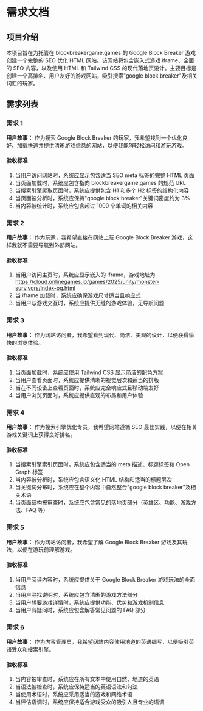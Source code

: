 # 需求文档

## 项目介绍

本项目旨在为托管在 blockbreakergame.games 的 Google Block Breaker 游戏创建一个完整的 SEO 优化 HTML 网站。该网站将包含嵌入式游戏 iframe、全面的 SEO 内容，以及使用 HTML 和 Tailwind CSS 的现代落地页设计。主要目标是创建一个高排名、用户友好的游戏网站，吸引搜索"google block breaker"及相关词汇的玩家。

## 需求列表

### 需求 1

**用户故事：** 作为搜索 Google Block Breaker 的玩家，我希望找到一个优化良好、加载快速并提供清晰游戏信息的网站，以便我能够轻松访问和游玩游戏。

#### 验收标准

1. 当用户访问网站时，系统应显示包含适当 SEO meta 标签的完整 HTML 页面
2. 当页面加载时，系统应包含指向 blockbreakergame.games 的规范 URL
3. 当搜索引擎爬取页面时，系统应提供包含 H1 和多个 H2 标签的结构化内容
4. 当页面被分析时，系统应保持"google block breaker"关键词密度约为 3%
5. 当内容被统计时，系统应包含超过 1000 个单词的相关内容

### 需求 2

**用户故事：** 作为玩家，我希望直接在网站上玩 Google Block Breaker 游戏，这样我就不需要导航到外部网站。

#### 验收标准

1. 当用户访问主页时，系统应显示嵌入的 iframe，游戏地址为 https://cloud.onlinegames.io/games/2025/unity/monster-survivors/index-og.html
2. 当 iframe 加载时，系统应确保游戏尺寸适当且响应式
3. 当用户与游戏交互时，系统应提供无缝的游戏体验，无导航问题

### 需求 3

**用户故事：** 作为网站访问者，我希望看到现代、简洁、美观的设计，以便获得愉快的浏览体验。

#### 验收标准

1. 当页面加载时，系统应使用 Tailwind CSS 显示简洁的配色方案
2. 当用户查看页面时，系统应提供清晰的视觉层次和适当的排版
3. 当在不同设备上查看页面时，系统应完全响应式且移动端友好
4. 当用户浏览页面时，系统应提供直观的布局和用户体验

### 需求 4

**用户故事：** 作为搜索引擎优化专员，我希望网站遵循 SEO 最佳实践，以便在相关游戏关键词上获得良好排名。

#### 验收标准

1. 当搜索引擎索引页面时，系统应包含适当的 meta 描述、标题标签和 Open Graph 标签
2. 当内容被分析时，系统应包含语义化 HTML 结构和适当的标题层次
3. 当关键词分布时，系统应在整个内容中自然整合"google block breaker"及相关术语
4. 当页面结构被审查时，系统应包含常见的落地页部分（英雄区、功能、游戏方法、FAQ 等）

### 需求 5

**用户故事：** 作为网站访问者，我希望了解 Google Block Breaker 游戏及其玩法，以便在游玩前理解游戏。

#### 验收标准

1. 当用户阅读内容时，系统应提供关于 Google Block Breaker 游戏玩法的全面信息
2. 当用户寻找说明时，系统应包含清晰的游戏方法部分
3. 当用户想要游戏详情时，系统应提供功能、优势和游戏机制信息
4. 当用户有疑问时，系统应包含解答常见问题的 FAQ 部分

### 需求 6

**用户故事：** 作为内容管理员，我希望网站内容使用地道的英语编写，以便吸引英语受众和搜索引擎。

#### 验收标准

1. 当内容被审查时，系统应在所有文本中使用自然、地道的英语
2. 当语法被检查时，系统应保持适当的英语语法和句法
3. 当使用术语时，系统应采用适当的游戏和网络术语
4. 当评估语调时，系统应保持适合游戏受众的吸引人且专业的语调